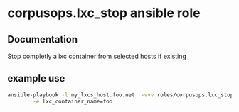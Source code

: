 # corpusops.lxc_stop ansible role
## Documentation

Stop completly a lxc container from selected hosts if existing

## example use
```bash
ansible-playbook -l my_lxcs_host.foo.net  -vvv roles/corpusops.lxc_stop/role.yml \
        -e lxc_container_name=foo
```

